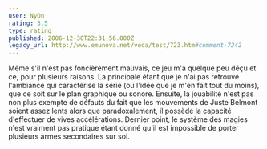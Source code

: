 ```yaml
---
user: NyOn
rating: 3.5
type: rating
published: 2006-12-30T22:31:56.000Z
legacy_url: http://www.emunova.net/veda/test/723.htm#comment-7242
---
```

Même s'il n'est pas foncièrement mauvais, ce jeu m'a quelque peu déçu et ce, pour plusieurs raisons.
La principale étant que je n'ai pas retrouvé l'ambiance qui caractérise la série (ou l'idée que je m'en fait tout du moins), que ce soit sur le plan graphique ou sonore.
Ensuite, la jouabilité n'est pas non plus exempte de défauts du fait que les mouvements de Juste Belmont soient assez lents alors que paradoxalement, il possède la capacité d'effectuer de vives accélérations.
Dernier point, le système des magies n'est vraiment pas pratique étant donné qu'il est impossible de porter plusieurs armes secondaires sur soi.